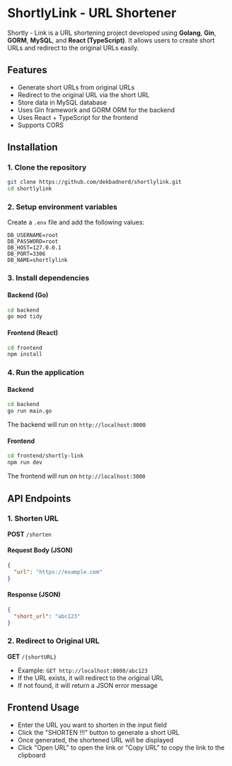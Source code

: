 # ShortlyLink - URL Shortener

Shortly - Link is a URL shortening project developed using **Golang**, **Gin**, **GORM**, **MySQL**, and **React (TypeScript)**. It allows users to create short URLs and redirect to the original URLs easily.

## Features

- Generate short URLs from original URLs
- Redirect to the original URL via the short URL
- Store data in MySQL database
- Uses Gin framework and GORM ORM for the backend
- Uses React + TypeScript for the frontend
- Supports CORS

## Installation

### 1. Clone the repository

```sh
git clone https://github.com/dekbadnerd/shortlylink.git
cd shortlylink
```

### 2. Setup environment variables

Create a `.env` file and add the following values:

```env
DB_USERNAME=root
DB_PASSWORD=root
DB_HOST=127.0.0.1
DB_PORT=3306
DB_NAME=shortlylink
```

### 3. Install dependencies

#### Backend (Go)

```sh
cd backend
go mod tidy
```

#### Frontend (React)

```sh
cd frontend
npm install
```

### 4. Run the application

#### Backend

```sh
cd backend
go run main.go
```

The backend will run on `http://localhost:8000`

#### Frontend

```sh
cd frontend/shortly-link
npm run dev
```

The frontend will run on `http://localhost:3000`

## API Endpoints

### 1. Shorten URL

**POST** `/shorten`

#### Request Body (JSON)

```json
{
  "url": "https://example.com"
}
```

#### Response (JSON)

```json
{
  "short_url": "abc123"
}
```

### 2. Redirect to Original URL

**GET** `/{shortURL}`

- Example: `GET http://localhost:8000/abc123`
- If the URL exists, it will redirect to the original URL
- If not found, it will return a JSON error message

## Frontend Usage

- Enter the URL you want to shorten in the input field
- Click the "SHORTEN !!!" button to generate a short URL
- Once generated, the shortened URL will be displayed
- Click "Open URL" to open the link or "Copy URL" to copy the link to the clipboard


 
